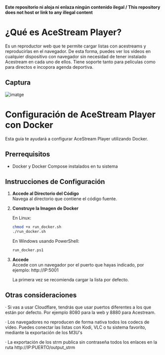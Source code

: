 **Este repositorio ni aloja ni enlaza ningún contenido ilegal / This repository does not host or link to any illegal content**

# ¿Qué es AceStream Player?

Es un reproductor web que te permite cargar listas con acestreams y reproducirlas en el navegador. De esta forma, puedes ver los vídeos en cualquier dispositivo con navegador sin necesidad de tener instalado Acestream en cada uno de ellos. Tiene soporte tanto para películas como para directos e incopora agenda deportiva.

## Captura

![imatge](https://github.com/user-attachments/assets/1478f233-a5bd-4c45-a1a5-d083dc6333f8)

# Configuración de AceStream Player con Docker

Esta guía te ayudará a configurar AceStream Player utilizando Docker.

## Prerrequisitos

- Docker y Docker Compose instalados en tu sistema

## Instrucciones de Configuración

1. **Accede al Directorio del Código**  
   Navega al directorio que contiene el código fuente. 

2. **Construye la Imagen de Docker**
   
   En Linux:
   ```bash
   chmod +x run_docker.sh
   ./run_docker.sh
   ```
   
   En Windows usando PowerShell:
   ```bash
   run_docker.ps1
   ```
   
4. **Accede**  
   Accede con un navegador por el puerto que hayas indicado, por ejemplo: http://IP:5001
   
   La primera vez se recomienda cargar la lista por defecto. 

## Otras consideraciones

· Si vas a usar Cloudflare, tendrás que usar puertos diferentes a los que están por defecto. Por ejemplo 8080 para la web y 8880 para Acestream. 

· Los navegadores no reproducen de forma nativa todos los codecs de vídeo. Puedes conectar las listas con Kodi, VLC o tu sistema favorito, mediante la exportación de los M3U's 

· La exportación de los strm publica sin contraseña todos los enlaces en la ruta http://IP:PUERTO/output_strm

